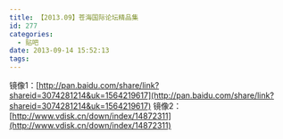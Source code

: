 ```yaml
---
title: 【2013.09】苍海国际论坛精品集
id: 277
categories:
  - 贴吧
date: 2013-09-14 15:52:13
tags:
---
```


<!--easy2hide start{reply_to_this=true}-->
镜像1：[http://pan.baidu.com/share/link?shareid=3074281214&uk=1564219617](http://pan.baidu.com/share/link?shareid=3074281214&uk=1564219617)
镜像2：[http://www.vdisk.cn/down/index/14872311](http://www.vdisk.cn/down/index/14872311)
<!--easy2hide end-->